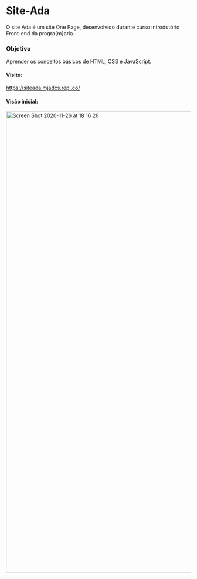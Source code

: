 # Site-Ada
O site Ada é um site One Page, desenvolvido durante curso introdutório Front-end da progra{m}aria.

### Objetivo
Aprender os conceitos básicos de HTML, CSS e JavaScript.

#### Visite: 
https://siteada.mjadcs.repl.co/

#### Visão inicial: 
<img width="1254" alt="Screen Shot 2020-11-26 at 18 16 26" src="https://user-images.githubusercontent.com/75087567/100392626-f81c9000-3015-11eb-8884-af01623f5fee.png">
